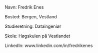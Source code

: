 <p>Navn: Fredrik Enes</p>
<p>Bosted: Bergen, Vestland </p> 
<p>Studieretning: Dataingeniør </p>
<p>Skole: Høgskulen på Vestlandet</p>
<p>LinkedIn: www.linkedin.com/in/fredrikenes </p>
